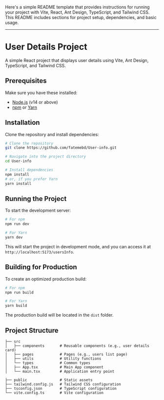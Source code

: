 Here's a simple README template that provides instructions for running your project with Vite, React, Ant Design, TypeScript, and Tailwind CSS. This README includes sections for project setup, dependencies, and basic usage.

---

# User Details Project

A simple React project that displays user details using Vite, Ant Design, TypeScript, and Tailwind CSS.


## Prerequisites

Make sure you have these installed:

- [Node.js](https://nodejs.org/) (v14 or above)
- [npm](https://www.npmjs.com/) or [Yarn](https://yarnpkg.com/)

## Installation

Clone the repository and install dependencies:

```bash
# Clone the repository
git clone https://github.com/fatemebd/User-info.git

# Navigate into the project directory
cd User-info

# Install dependencies
npm install
# or, if you prefer Yarn
yarn install
```

## Running the Project

To start the development server:

```bash
# For npm
npm run dev

# For Yarn
yarn dev
```

This will start the project in development mode, and you can access it at `http://localhost:5173/usersInfo`.

## Building for Production

To create an optimized production build:

```bash
# For npm
npm run build

# For Yarn
yarn build
```

The production build will be located in the `dist` folder.

## Project Structure

```plaintext
├── src
│   ├── components       # Reusable components (e.g., user details card)
│   ├── pages            # Pages (e.g., users list page)
│   ├── utils            # Utility functions
│   └── types            # Common types
│   ├── App.tsx          # Main App component
│   └── main.tsx         # Application entry point

├── public               # Static assets
├── tailwind.config.js   # Tailwind CSS configuration
├── tsconfig.json        # TypeScript configuration
└── vite.config.ts       # Vite configuration
```

